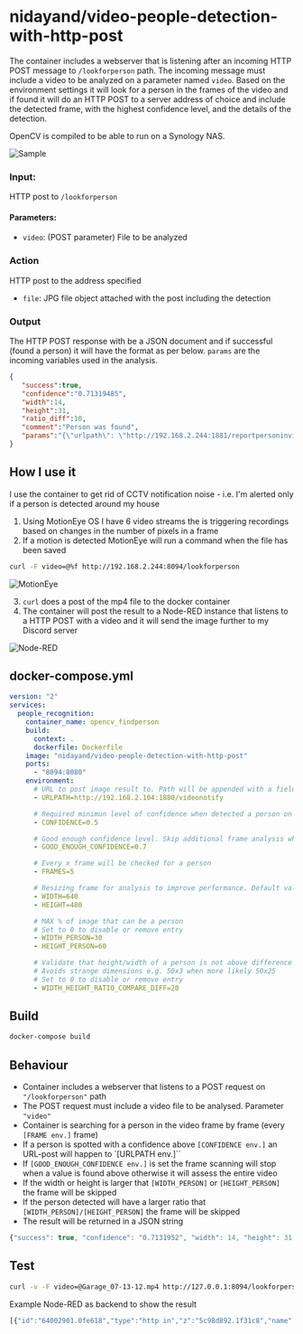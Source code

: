 # nidayand/video-people-detection-with-http-post
The container includes a webserver that is listening after an incoming HTTP POST message to `/lookforperson` path. The incoming message must include a video to be analyzed on a parameter named `video`.
Based on the environment settings it will look for a person in the frames of the video and if found it will do an HTTP POST to a server address of choice and include the detected frame, with the highest confidence level, and the details of the detection.

OpenCV is compiled to be able to run on a Synology NAS.

![Sample](https://i.imgur.com/YCfSBOR.jpg)

### Input:
HTTP post to `/lookforperson`
#### Parameters:
- `video`: (POST parameter) File to be analyzed

### Action
HTTP post to the address specified 
- `file`: JPG file object attached with the post including the detection

### Output
The HTTP POST response with be a JSON document and if successful (found a person) it will have the format as per below. `params` are the incoming variables used in the analysis.
```json
{
   "success":true,
   "confidence":"0.71319485",
   "width":14,
   "height":31,
   "ratio_diff":10,
   "comment":"Person was found",
   "params":"{\"urlpath\": \"http://192.168.2.244:1881/reportpersoninvideo\", \"frames\": 5, \"conf\": 0.2, \"good_enough_conf\": 0.7, \"width_person\": 40, \"height_person\": 80, \"width\": 640, \"height\": 480, \"ratio\": 20}"
}
```

## How I use it
I use the container to get rid of CCTV notification noise - i.e. I'm alerted only if a person is detected around my house
1. Using MotionEye OS I have 6 video streams the is triggering recordings based on changes in the number of pixels in a frame
2. If a motion is detected MotionEye will run a command when the file has been saved
```bash
curl -F video=@%f http://192.168.2.244:8094/lookforperson
```
![MotionEye](https://i.imgur.com/nE9e9c9.png)

3. `curl` does a post of the mp4 file to the docker container
4. The container will post the result to a Node-RED instance that listens to a HTTP POST with a video and it will send the image further to my Discord server

![Node-RED](https://i.imgur.com/PuOfo95.png)

## docker-compose.yml
```yaml
version: "2"
services:
  people_recognition:
    container_name: opencv_findperson
    build:
      context: .
      dockerfile: Dockerfile
    image: "nidayand/video-people-detection-with-http-post"
    ports:
      - "8094:8080"
    environment: 
      # URL to post image result to. Path will be appended with a field called "file" with type image/jpg
      - URLPATH=http://192.168.2.104:1880/videonotify

      # Required minimun level of confidence when detected a person on the analysis of a frame. Default 0.2
      - CONFIDENCE=0.5

      # Good enough confidence level. Skip additional frame analysis when this level has been reached. Default 0.8
      - GOOD_ENOUGH_CONFIDENCE=0.7

      # Every x frame will be checked for a person
      - FRAMES=5

      # Resizing frame for analysis to improve performance. Default values 640/480
      - WIDTH=640
      - HEIGHT=480

      # MAX % of image that can be a person
      # Set to 0 to disable or remove entry
      - WIDTH_PERSON=30
      - HEIGHT_PERSON=60

      # Validate that height/width of a person is not above difference compared to max HEIGHT_PERSON/WIDTH_PERSON
      # Avoids strange dimensions e.g. 50x3 when more likely 50x25
      # Set to 0 to disable or remove entry
      - WIDTH_HEIGHT_RATIO_COMPARE_DIFF=20  
```



## Build
```bash
docker-compose build
```

## Behaviour
- Container includes a webserver that listens to a POST request on `"/lookforperson"` path
- The POST request must include a video file to be analysed. Parameter `"video"`
- Container is searching for a person in the video frame by frame (every `[FRAME env.]` frame)
- If a person is spotted with a confidence above `[CONFIDENCE env.]` an URL-post will happen to `[URLPATH env.]``
- If `[GOOD_ENOUGH_CONFIDENCE env.]` is set the frame scanning will stop when a value is found above otherwise it will assess the entire video
- If the width or height is larger that `[WIDTH_PERSON]` or `[HEIGHT_PERSON]` the frame will be skipped
- If the person detected will have a larger ratio that `[WIDTH_PERSON]/[HEIGHT_PERSON]` the frame will be skipped
- The result will be returned in a JSON string

```javascript
{"success": true, "confidence": "0.7131952", "width": 14, "height": 31, "ratio_diff": 10, "comment": "Person was found"}
```

## Test
```bash
curl -v -F video=@Garage_07-13-12.mp4 http://127.0.0.1:8094/lookforperson
```

Example Node-RED as backend to show the result
```javascript
[{"id":"64002901.0fe618","type":"http in","z":"5c98d892.1f31c8","name":"","url":"/videonotify","method":"post","upload":true,"swaggerDoc":"","x":460,"y":180,"wires":[["20177ddc.2a7f92","6328d5fe.6d717c","f4fd9714.24ebb8"]]},{"id":"20177ddc.2a7f92","type":"debug","z":"5c98d892.1f31c8","name":"","active":true,"tosidebar":true,"console":false,"tostatus":false,"complete":"true","targetType":"full","x":870,"y":180,"wires":[]},{"id":"6328d5fe.6d717c","type":"http response","z":"5c98d892.1f31c8","name":"","statusCode":"200","headers":{},"x":670,"y":260,"wires":[]},{"id":"f4fd9714.24ebb8","type":"image","z":"5c98d892.1f31c8","name":"","width":"640","data":"req.files[0].buffer","dataType":"msg","thumbnail":false,"active":true,"pass":false,"outputs":0,"x":900,"y":260,"wires":[]}]
```
